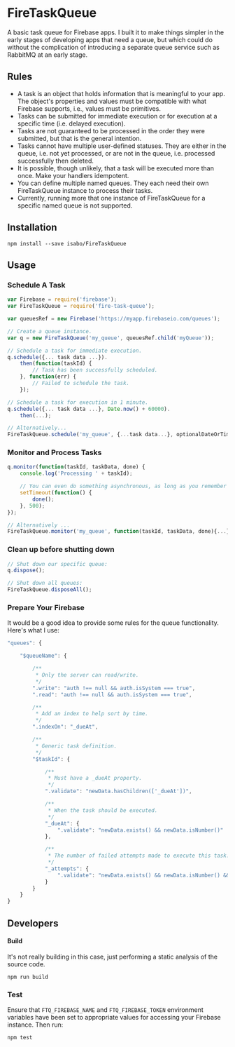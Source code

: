 # FireTaskQueue
A basic task queue for Firebase apps. I built it to make things simpler in the early stages of
developing apps that need a queue, but which could do without the complication of introducing a
separate queue service such as RabbitMQ at an early stage.

## Rules
- A task is an object that holds information that is meaningful to your app. The object's properties
  and values must be compatible with what Firebase supports, i.e., values must be primitives.
- Tasks can be submitted for immediate execution or for execution at a specific time (i.e. delayed
  execution).
- Tasks are not guaranteed to be processed in the order they were submitted, but that is the general
  intention.
- Tasks cannot have multiple user-defined statuses. They are either in the queue, i.e. not yet
  processed, or are not in the queue, i.e. processed successfully then deleted.
- It is possible, though unlikely, that a task will be executed more than once. Make your handlers
  idempotent.
- You can define multiple named queues. They each need their own FireTaskQueue instance to process
  their tasks.
- Currently, running more that one instance of FireTaskQueue for a specific named queue is not
  supported.

## Installation
```
npm install --save isabo/FireTaskQueue
```

## Usage

### Schedule A Task
```js
var Firebase = require('firebase');
var FireTaskQueue = require('fire-task-queue');

var queuesRef = new Firebase('https://myapp.firebaseio.com/queues');

// Create a queue instance.
var q = new FireTaskQueue('my_queue', queuesRef.child('myQueue'));

// Schedule a task for immediate execution.
q.schedule({... task data ...}).
    then(function(taskId) {
        // Task has been successfully scheduled.
    }, function(err) {
        // Failed to schedule the task.
    });

// Schedule a task for execution in 1 minute.
q.schedule({... task data ...}, Date.now() + 60000).
    then(...);

// Alternatively...
FireTaskQueue.schedule('my_queue', {...task data...}, optionalDateOrTimestamp);
```

### Monitor and Process Tasks
```js
q.monitor(function(taskId, taskData, done) {
    console.log('Processing ' + taskId);

    // You can even do something asynchronous, as long as you remember to call done().
    setTimeout(function() {
        done();
    }, 500);
});

// Alternatively ...
FireTaskQueue.monitor('my_queue', function(taskId, taskData, done){...});
```

### Clean up before shutting down
```js
// Shut down our specific queue:
q.dispose();

// Shut down all queues:
FireTaskQueue.disposeAll();
```

### Prepare Your Firebase
It would be a good idea to provide some rules for the queue functionality. Here's what I use:
```js
"queues": {

    "$queueName": {

        /**
         * Only the server can read/write.
         */
        ".write": "auth !== null && auth.isSystem === true",
        ".read": "auth !== null && auth.isSystem === true",

        /**
         * Add an index to help sort by time.
         */
        ".indexOn": "_dueAt",

        /**
         * Generic task definition.
         */
        "$taskId": {

            /**
             * Must have a _dueAt property.
             */
            ".validate": "newData.hasChildren(['_dueAt'])",

            /**
             * When the task should be executed.
             */
            "_dueAt": {
                ".validate": "newData.exists() && newData.isNumber()"
            },

            /**
             * The number of failed attempts made to execute this task.
             */
            "_attempts": {
                ".validate": "newData.exists() && newData.isNumber() && newData.val() > 0"
            }
        }
    }
}
```

## Developers

#### Build
It's not really building in this case, just performing a static analysis of the source code.
```
npm run build
```

### Test
Ensure that `FTQ_FIREBASE_NAME` and `FTQ_FIREBASE_TOKEN` environment variables have been set to
appropriate values for accessing your Firebase instance.
Then run:
```
npm test
```
